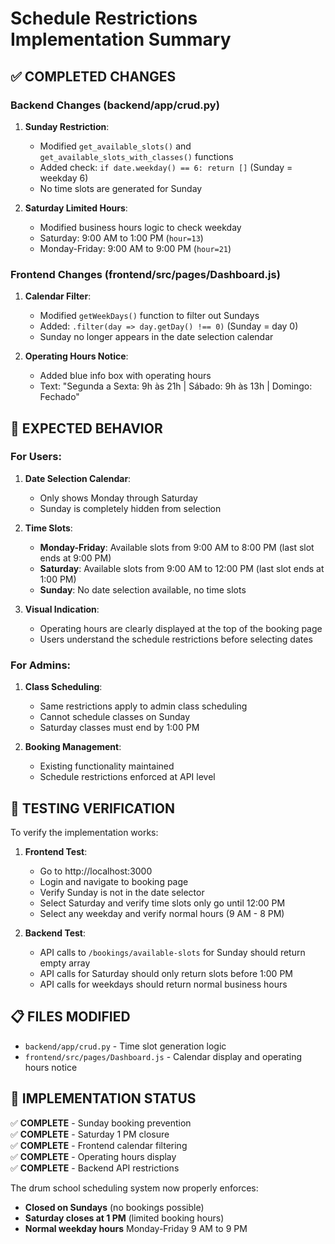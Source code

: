# Schedule Restrictions Implementation Summary

## ✅ **COMPLETED CHANGES**

### **Backend Changes (backend/app/crud.py)**

1. **Sunday Restriction**:

   - Modified `get_available_slots()` and `get_available_slots_with_classes()` functions
   - Added check: `if date.weekday() == 6: return []` (Sunday = weekday 6)
   - No time slots are generated for Sunday

2. **Saturday Limited Hours**:
   - Modified business hours logic to check weekday
   - Saturday: 9:00 AM to 1:00 PM (`hour=13`)
   - Monday-Friday: 9:00 AM to 9:00 PM (`hour=21`)

### **Frontend Changes (frontend/src/pages/Dashboard.js)**

1. **Calendar Filter**:

   - Modified `getWeekDays()` function to filter out Sundays
   - Added: `.filter(day => day.getDay() !== 0)` (Sunday = day 0)
   - Sunday no longer appears in the date selection calendar

2. **Operating Hours Notice**:
   - Added blue info box with operating hours
   - Text: "Segunda a Sexta: 9h às 21h | Sábado: 9h às 13h | Domingo: Fechado"

## 📅 **EXPECTED BEHAVIOR**

### **For Users:**

1. **Date Selection Calendar**:

   - Only shows Monday through Saturday
   - Sunday is completely hidden from selection

2. **Time Slots**:

   - **Monday-Friday**: Available slots from 9:00 AM to 8:00 PM (last slot ends at 9:00 PM)
   - **Saturday**: Available slots from 9:00 AM to 12:00 PM (last slot ends at 1:00 PM)
   - **Sunday**: No date selection available, no time slots

3. **Visual Indication**:
   - Operating hours are clearly displayed at the top of the booking page
   - Users understand the schedule restrictions before selecting dates

### **For Admins:**

1. **Class Scheduling**:

   - Same restrictions apply to admin class scheduling
   - Cannot schedule classes on Sunday
   - Saturday classes must end by 1:00 PM

2. **Booking Management**:
   - Existing functionality maintained
   - Schedule restrictions enforced at API level

## 🧪 **TESTING VERIFICATION**

To verify the implementation works:

1. **Frontend Test**:

   - Go to http://localhost:3000
   - Login and navigate to booking page
   - Verify Sunday is not in the date selector
   - Select Saturday and verify time slots only go until 12:00 PM
   - Select any weekday and verify normal hours (9 AM - 8 PM)

2. **Backend Test**:
   - API calls to `/bookings/available-slots` for Sunday should return empty array
   - API calls for Saturday should only return slots before 1:00 PM
   - API calls for weekdays should return normal business hours

## 📋 **FILES MODIFIED**

- `backend/app/crud.py` - Time slot generation logic
- `frontend/src/pages/Dashboard.js` - Calendar display and operating hours notice

## 🚀 **IMPLEMENTATION STATUS**

✅ **COMPLETE** - Sunday booking prevention  
✅ **COMPLETE** - Saturday 1 PM closure  
✅ **COMPLETE** - Frontend calendar filtering  
✅ **COMPLETE** - Operating hours display  
✅ **COMPLETE** - Backend API restrictions

The drum school scheduling system now properly enforces:

- **Closed on Sundays** (no bookings possible)
- **Saturday closes at 1 PM** (limited booking hours)
- **Normal weekday hours** Monday-Friday 9 AM to 9 PM
